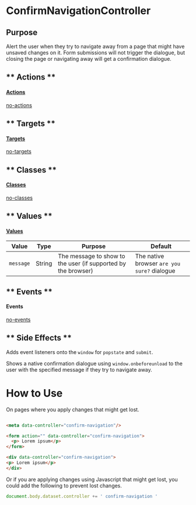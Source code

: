 # ConfirmNavigationController

## Purpose

Alert the user when they try to navigate away from a page that might have unsaved changes on it. Form submissions will not trigger the dialogue, but closing the page or navigating away will get a
confirmation dialogue.

<!-- tabs:start -->
## ** Actions **
#### [Actions](https://stimulus.hotwire.dev/reference/actions)

[no-actions](../_partials/no-actions.md ':include')

## ** Targets **
#### [Targets](https://stimulus.hotwire.dev/reference/targets)

[no-targets](../_partials/no-targets.md ':include')

## ** Classes **
#### [Classes](https://stimulus.hotwire.dev/reference/classes)

[no-classes](../_partials/no-classes.md ':include')

## ** Values **
#### [Values](https://stimulus.hotwire.dev/reference/values)

| Value | Type | Purpose | Default |
| --- | --- | --- | --- |
| `message` | String | The message to show to the user (if supported by the browser) | The native browser `are you sure?` dialogue |

## ** Events **
#### Events

[no-events](../_partials/no-events.md ':include')

## ** Side Effects **

Adds event listeners onto the `window` for `popstate` and `submit`.

Shows a native confirmation dialogue using `window.onbeforeunload` to the user with the specified message if they try to navigate away.

<!-- tabs:end -->
# How to Use

On pages where you apply changes that might get lost.

```html

<meta data-controller="confirm-navigation"/> 
```

```html
<form action="" data-controller="confirm-navigation">
  <p> Lorem ipsum</p>
</form> 
```

```html
<div data-controller="confirm-navigation">
<p> Lorem ipsum</p>
</div>  
```

Or if you are applying changes using Javascript that might get lost, you could add the following to prevent lost changes.

```javascript
document.body.dataset.controller += ' confirm-navigation '
```
